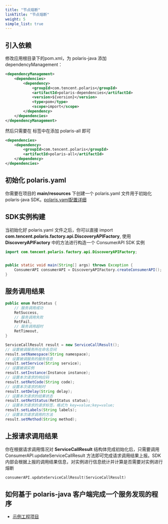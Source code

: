 ```yaml
---
title: "节点熔断"
linkTitle: "节点熔断"
weight: 5
simple_list: true
---
```


## 引入依赖

修改应用根目录下的pom.xml，为 polaris-java 添加 dependencyManagement：

```xml
<dependencyManagement>
    <dependencies>
        <dependency>
            <groupId>com.tencent.polaris</groupId>
            <artifactId>polaris-dependencies</artifactId>
            <version>${version}</version>
            <type>pom</type>
            <scope>import</scope>
        </dependency>
    </dependencies>
</dependencyManagement>
```

然后只需要在 **<dependencies></dependencies>** 标签中在添加 polaris-all 即可

```xml
<dependencies>
    <dependency>
        <groupId>com.tencent.polaris</groupId>
        <artifactId>polaris-all</artifactId>
    </dependency>
</dependencies>
```


## 初始化 polaris.yaml

你需要在项目的 **main/resources** 下创建一个 polaris.yaml 文件用于初始化 polaris-java SDK。[polaris.yaml配置详细](https://github.com/polarismesh/polaris-java/blob/main/polaris-common/polaris-config-default/src/main/resources/conf/default-config.yml)


## SDK实例构建

当初始化好 polaris.yaml 文件之后，你可以直接 import **com.tencent.polaris.factory.api.DiscoveryAPIFactory**, 使用 **DiscoveryAPIFactory** 中的方法进行构造一个 ConsumerAPI SDK 实例

```java
import com.tencent.polaris.factory.api.DiscoveryAPIFactory;


public static void main(String[] args) throws Exception {
    ConsumerAPI consumerAPI = DiscoveryAPIFactory.createConsumerAPI();
}
```

## 服务调用结果

```java
public enum RetStatus {
    // 服务调用成功
    RetSuccess,
    // 服务调用失败
    RetFail,
    // 服务调用超时
    RetTimeout,
}

ServiceCallResult result = new ServiceCallResult();
// 设置被调服务所在命名空间
result.setNamespace(String namespace);
// 设置被调服务的服务信息
result.setService(String service);
// 设置被调实例
result.setInstance(Instance instance);
// 设置本次请求的响应码
result.setRetCode(String code);
// 设置本次请求的耗时
result.setDelay(String delay);
// 设置本次请求的结果状态
result.setRetStatus(RetStatus status);
// 设置本次请求的请求标签，格式为 key=value;key=value;
result.setLabels(String labels);
// 设置本次请求调用的方法
result.setMethod(String method);
```

## 上报请求调用结果

你在根据请求调用情况对 **ServiceCallResult** 结构体完成初始化后，只需要调用 ConsumerAPI.updateServiceCallResult 方法即可完成请求调用结果上报。SDK 内部会根据上报的调用结果信息，对实例进行信息统计并计算是否需要对实例进行熔断

```go
consumerAPI.updateServiceCallResult(ServiceCallResult)
```

## 如何基于 polaris-java 客户端完成一个服务发现的程序

- [示例工程项目](https://github.com/polarismesh/polaris-java/tree/main/polaris-examples/circuitbreaker-example)

